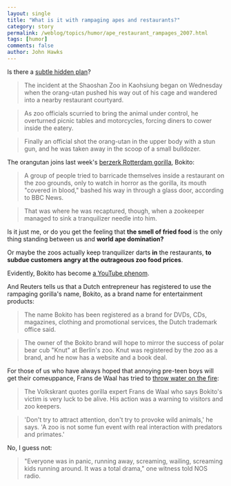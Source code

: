```yaml
---
layout: single 
title: "What is it with rampaging apes and restaurants?" 
category: story
permalink: /weblog/topics/humor/ape_restaurant_rampages_2007.html
tags: [humor] 
comments: false 
author: John Hawks 
---
```



<p>
Is there a <a href="http://www.smh.com.au/news/world/first-a-croc-attack-now-orangutan-goes-wild-in-taiwan-zoo/2007/05/24/1179601579656.html">subtle hidden plan</a>?
</p>

<blockquote>The incident at the Shaoshan Zoo in Kaohsiung began on Wednesday when the orang-utan pushed his way out of his cage and wandered into a nearby restaurant courtyard.</blockquote>

<blockquote>As zoo officials scurried to bring the animal under control, he overturned picnic tables and motorcycles, forcing diners to cower inside the eatery.</blockquote>

<blockquote>Finally an official shot the orang-utan in the upper body with a stun gun, and he was taken away in the scoop of a small bulldozer.</blockquote>

<p>
The orangutan joins last week's <a href="http://thelede.blogs.nytimes.com/2007/05/21/top-of-the-charts-for-escaped-gorilla/">berzerk Rotterdam gorilla</a>, Bokito: 
</p>

<blockquote>A group of people tried to barricade themselves inside a restaurant on the zoo grounds, only to watch in horror as the gorilla, its mouth "covered in blood," bashed his way in through a glass door, according to BBC News.</blockquote>

<blockquote>That was where he was recaptured, though, when a zookeeper managed to sink a tranquilizer needle into him. </blockquote>

<p>
Is it just me, or do you get the feeling that <b>the smell of fried food</b> is the only thing standing between us and <b>world ape domination?</b>

<p>
Or maybe the zoos actually keep tranquilizer darts <b>in</b> the restaurants, <b>to subdue customers angry at the outrageous zoo food prices</b>. 
</p>

<p>
Evidently, Bokito has become <a href="http://thelede.blogs.nytimes.com/2007/05/21/top-of-the-charts-for-escaped-gorilla/">a YouTube phenom</a>.
</p>

<p>
And Reuters tells us that a Dutch entrepreneur has registered to use the rampaging gorilla's name, Bokito, as a brand name for entertainment products: 
</p>

<blockquote>The name Bokito has been registered as a brand for DVDs, CDs, magazines, clothing and promotional services, the Dutch trademark office said.</blockquote>

<blockquote>The owner of the Bokito brand will hope to mirror the success of polar bear cub "Knut" at Berlin's zoo. Knut was registered by the zoo as a brand, and he now has a website and a book deal.</blockquote>

<p>
For those of us who have always hoped that annoying pre-teen boys will get their comeuppance, Frans de Waal has tried to <a href="http://www.dutchnews.nl/news/archives/2007/05/aftershocks_of_gorilla_attack.php">throw water on the fire</a>: 
</p>

<blockquote>The Volkskrant quotes gorilla expert Frans de Waal who says Bokito's victim is very luck to be alive. His action was a warning to visitors and zoo keepers.</blockquote>

<blockquote>'Don't try to attract attention, don't try to provoke wild animals,' he says. 'A zoo is not some fun event with real interaction with predators and primates.'</blockquote>

<p>
No, I guess not: 
</p>

<blockquote>"Everyone was in panic, running away, screaming, wailing, screaming kids running around. It was a total drama," one witness told NOS radio.</blockquote>


